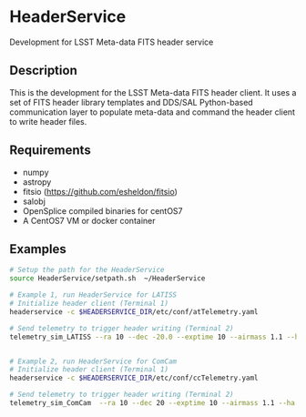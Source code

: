 # HeaderService

Development for LSST Meta-data FITS header service

Description
-----------

This is the development for the LSST Meta-data FITS header client. It
uses a set of FITS header library templates and DDS/SAL Python-based
communication layer to populate meta-data and command the header
client to write header files.

Requirements
------------
+ numpy
+ astropy
+ fitsio (https://github.com/esheldon/fitsio)
+ salobj
+ OpenSplice compiled binaries for centOS7
+ A CentOS7 VM or docker container

Examples
--------

```bash
# Setup the path for the HeaderService
source HeaderService/setpath.sh  ~/HeaderService

# Example 1, run HeaderService for LATISS
# Initialize header client (Terminal 1)
headerservice -c $HEADERSERVICE_DIR/etc/conf/atTelemetry.yaml

# Send telemetry to trigger header writing (Terminal 2)
telemetry_sim_LATISS --ra 10 --dec -20.0 --exptime 10 --airmass 1.1 --ha 87 --el 45 --az 15  --NSequence 1  --rotpa 90  --seqnum 1


# Example 2, run HeaderService for ComCam
# Initialize header client (Terminal 1)
headerservice -c $HEADERSERVICE_DIR/etc/conf/ccTelemetry.yaml

# Send telemetry to trigger header writing (Terminal 2)
telemetry_sim_ComCam  --ra 10 --dec 20 --exptime 10 --airmass 1.1 --ha 87 --el 45 --az 15 --NSequence 1  --rotpa 90  --seqnum 1
```

```
